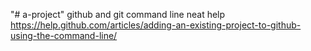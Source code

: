 "# a-project" 
github and git command line neat help https://help.github.com/articles/adding-an-existing-project-to-github-using-the-command-line/
